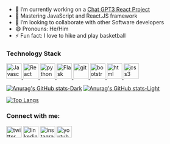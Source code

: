 - 🔭 I’m currently working on a <a href="https://github.com/ipeters64/gpt3_jsm">Chat GPT3 React Project</a>
- 🌱 Mastering JavaScript and React.JS framework
- 👯 I’m looking to collaborate with other Software developers
- 😄 Pronouns: He/Him
- ⚡ Fun fact: I love to hike and play basketball

### Technology Stack
<p align="left"> <a href="https://www.javascript.com/" target="_blank" rel="noopener"> <img src="https://user-images.githubusercontent.com/108476869/218326310-92330b6f-89fb-4011-99d4-00126c84b478.svg" alt="Javascript" width="40" height="40" color="white"/> </a>
  <a href="https://reactjs.org/" target="_blank"> <img src="https://user-images.githubusercontent.com/108476869/218326304-95c67ad5-b830-4860-adc3-a3599718844a.svg" alt="React" width="40" height="40"/> </a> 
  <a href="https://www.python.org" target="_blank"> <img src="https://user-images.githubusercontent.com/108476869/218326286-53356e23-70e2-4b29-bda6-ca0963cca7bf.svg" alt="python" width="40" height="40"/> </a> 
    <a href="https://flask.palletsprojects.com/en/2.2.x/" target="_blank"> <img src="https://user-images.githubusercontent.com/108476869/218477190-bb08a1b6-f7f2-4b88-a820-03e7fe2ed984.png" alt="Flask" width="40" height="40"/> </a>
  <a href="https://git-scm.com/" target="_blank"> <img src="https://www.vectorlogo.zone/logos/git-scm/git-scm-icon.svg" alt="git" width="40" height="40"/> </a> 
  <a href="https://getbootstrap.com/" target="_blank"> <img src="https://user-images.githubusercontent.com/108476869/218326277-f9300fdc-0b9e-4ed9-bce8-56fe5be8d695.svg" alt="bootstrap" width="40" height="40"/> </a> 
  <a href="https://www.w3schools.com/html/" target="_blank"> <img src="https://user-images.githubusercontent.com/108476869/218326301-6b17a33a-bb90-4ecc-97cd-e5bad04bf043.svg" alt="html" width="40" height="40"/> </a> 
  <a href="https://www.w3schools.com/css/" target="_blank"> <img src="https://user-images.githubusercontent.com/108476869/218326294-6ddd843c-c2d0-4d0e-b3e2-e753e3dd4c3c.svg" alt="css3" width="40" height="40"/> </a> </p>
  





[![Anurag's GitHub stats-Dark](https://github-readme-stats-sigma-five.vercel.app/api?username=ipeters64&hide=stars,prs&show_icons=true&theme=dark#gh-dark-mode-only)](https://github.com/anuraghazra/github-readme-stats#gh-dark-mode-only)
[![Anurag's GitHub stats-Light](https://github-readme-stats-sigma-five.vercel.app/api?username=ipeters64&hide=stars,prs&show_icons=true&theme=default#gh-light-mode-only)](https://github.com/anuraghazra/github-readme-stats#gh-light-mode-only)


[![Top Langs](https://github-readme-stats-sigma-five.vercel.app/api/top-langs/?username=ipeters64&layout=compact&hide=css,shell,mako,procfile,dockerfile)](https://github.com/anuraghazra/github-readme-stats)

<h3 align="left">Connect with me:</h3>
<p align="left">
<a href="https://twitter.com/isaiahpeters_" target="blank"><img align="center" src="https://user-images.githubusercontent.com/108476869/218280559-5f9b5041-ef52-43cf-9513-e681ce7590f6.svg" alt="twitter" height="30" width="40" /></a>
<a href="https://www.linkedin.com/in/isaiah-peters207/" target="blank"><img align="center" src="https://user-images.githubusercontent.com/108476869/218280603-8f305cb6-a6d0-4128-8177-6b65f2637efd.svg" alt="linkedin" height="30" width="40" /></a>
<a href="https://www.instagram.com/isaiah.peters24" target="blank"><img align="center" src="https://user-images.githubusercontent.com/108476869/218280692-79dfeff8-1b9a-4b40-9ff3-570bdfaf3a5b.svg" alt="instagram" height="30" width="40" /></a>
<a href="https://www.youtube.com/channel/UCi_Cv7eBzkrXfyO-ngKl7pQ" target="blank"><img align="center" src="https://user-images.githubusercontent.com/108476869/218280712-cd6c16ad-868c-415b-a100-62d6378f1675.svg" alt="youtube" height="30" width="40" /></a>
</p>






<!--
**ipeters64/ipeters64** is a ✨ _special_ ✨ repository because its `README.md` (this file) appears on your GitHub profile.

Here are some ideas to get you started:

- 🔭 I’m currently working on ...
- 🌱 I’m currently learning ...
- 👯 I’m looking to collaborate on ...
- 🤔 I’m looking for help with ...
- 💬 Ask me about ...
- 📫 How to reach me: ...
- 😄 Pronouns: ...
- ⚡ Fun fact: ...
-->
